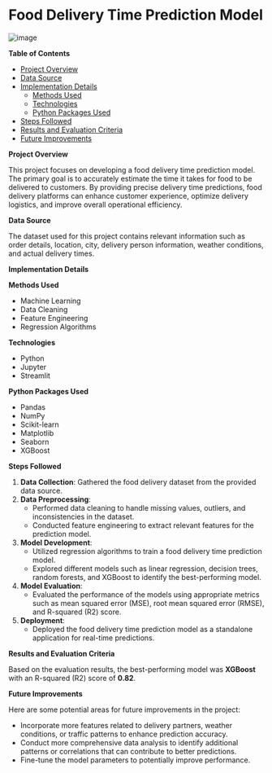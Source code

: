 # Food Delivery Time Prediction Model 
![image](https://github.com/user-attachments/assets/96c6ccf7-4a4f-4f02-9eec-ca4e1d8c0581)



**Table of Contents**

- [Project Overview](#project-overview)
- [Data Source](#data-source)
- [Implementation Details](#implementation-details)
  - [Methods Used](#methods-used)
  - [Technologies](#technologies)
  - [Python Packages Used](#python-packages-used)
- [Steps Followed](#steps-followed)
- [Results and Evaluation Criteria](#results-and-evaluation-criteria)
- [Future Improvements](#future-improvements)

**Project Overview**

This project focuses on developing a food delivery time prediction model. The primary goal is to accurately estimate the time it takes for food to be delivered to customers. By providing precise delivery time predictions, food delivery platforms can enhance customer experience, optimize delivery logistics, and improve overall operational efficiency.

**Data Source**

The dataset used for this project contains relevant information such as order details, location, city, delivery person information, weather conditions, and actual delivery times.

**Implementation Details**

**Methods Used**

- Machine Learning
- Data Cleaning
- Feature Engineering
- Regression Algorithms

**Technologies**

- Python
- Jupyter
- Streamlit

**Python Packages Used**

- Pandas
- NumPy
- Scikit-learn
- Matplotlib
- Seaborn
- XGBoost

**Steps Followed**

1. **Data Collection**: Gathered the food delivery dataset from the provided data source.
2. **Data Preprocessing**:
    - Performed data cleaning to handle missing values, outliers, and inconsistencies in the dataset.
    - Conducted feature engineering to extract relevant features for the prediction model.
3. **Model Development**:
    - Utilized regression algorithms to train a food delivery time prediction model.
    - Explored different models such as linear regression, decision trees, random forests, and XGBoost to identify the best-performing model.
4. **Model Evaluation**:
    - Evaluated the performance of the models using appropriate metrics such as mean squared error (MSE), root mean squared error (RMSE), and R-squared (R2) score.
5. **Deployment**:
    - Deployed the food delivery time prediction model as a standalone application for real-time predictions.

**Results and Evaluation Criteria**

Based on the evaluation results, the best-performing model was **XGBoost** with an R-squared (R2) score of **0.82**.

**Future Improvements**

Here are some potential areas for future improvements in the project:

- Incorporate more features related to delivery partners, weather conditions, or traffic patterns to enhance prediction accuracy.
- Conduct more comprehensive data analysis to identify additional patterns or correlations that can contribute to better predictions.
- Fine-tune the model parameters to potentially improve performance.







